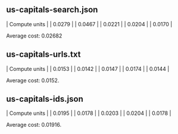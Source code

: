 ## us-capitals-search.json

| Compute units |
| 0.0279 |
| 0.0467 |
| 0.0221 |
| 0.0204 |
| 0.0170 |

Average cost: 0.02682

## us-capitals-urls.txt

| Compute units |
| 0.0153 |
| 0.0142 |
| 0.0147 |
| 0.0174 |
| 0.0144 |

Average cost: 0.0152.

## us-capitals-ids.json

| Compute units |
| 0.0195 |
| 0.0178 |
| 0.0203 |
| 0.0204 |
| 0.0178 |

Average cost: 0.01916.


